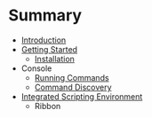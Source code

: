 # Summary

* [Introduction](README.md)
* [Getting Started](chapter1.md)
   * [Installation](installation.md)
* Console
   * [Running Commands](running_commands.md)
   * [Command Discovery](command_discovery.md)
* [Integrated Scripting Environment](integrated_scripting_environment.md)
   * Ribbon


